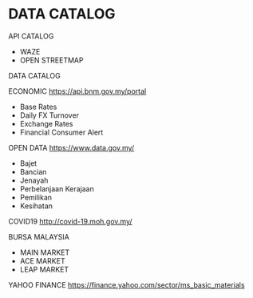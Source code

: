 # DATA CATALOG

API CATALOG
- WAZE
- OPEN STREETMAP

DATA CATALOG

ECONOMIC 
https://api.bnm.gov.my/portal
- Base Rates
- Daily FX Turnover
- Exchange Rates
- Financial Consumer Alert

OPEN DATA
https://www.data.gov.my/
- Bajet
- Bancian
- Jenayah
- Perbelanjaan Kerajaan
- Pemilikan
- Kesihatan

COVID19
http://covid-19.moh.gov.my/

BURSA MALAYSIA
- MAIN MARKET
- ACE MARKET
- LEAP MARKET


YAHOO FINANCE
https://finance.yahoo.com/sector/ms_basic_materials



